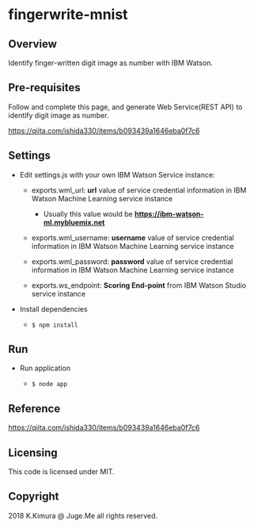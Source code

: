 # fingerwrite-mnist

## Overview

Identify finger-written digit image as number with IBM Watson.

## Pre-requisites

Follow and complete this page, and generate Web Service(REST API) to identify digit image as number.

https://qiita.com/ishida330/items/b093439a1646eba0f7c6


## Settings

- Edit settings.js with your own IBM Watson Service instance:

    - exports.wml_url: **url** value of service credential information in IBM Watson Machine Learning service instance

        - Usually this value would be **https://ibm-watson-ml.mybluemix.net**

    - exports.wml_username: **username** value of service credential information in IBM Watson Machine Learning service instance

    - exports.wml_password: **password** value of service credential information in IBM Watson Machine Learning service instance

    - exports.ws_endpoint: **Scoring End-point** from IBM Watson Studio service instance


- Install dependencies

    - `$ npm install`


## Run

- Run application

    - `$ node app`


## Reference

https://qiita.com/ishida330/items/b093439a1646eba0f7c6

## Licensing

This code is licensed under MIT.

## Copyright

2018 K.Kimura @ Juge.Me all rights reserved.

